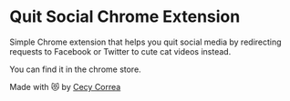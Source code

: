 # Quit Social Chrome Extension

Simple Chrome extension that helps you quit social media by redirecting requests to Facebook or Twitter to cute cat videos instead.

You can find it in the chrome store.


Made with 😻 by [Cecy Correa](http://cecycorrea.com/)